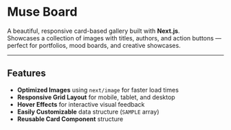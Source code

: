 # Muse Board

A beautiful, responsive card-based gallery built with **Next.js**.  
Showcases a collection of images with titles, authors, and action buttons — perfect for portfolios, mood boards, and creative showcases.

---

## Features

- **Optimized Images** using `next/image` for faster load times
- **Responsive Grid Layout** for mobile, tablet, and desktop
- **Hover Effects** for interactive visual feedback
- **Easily Customizable** data structure (`SAMPLE` array)
- **Reusable Card Component** structure



